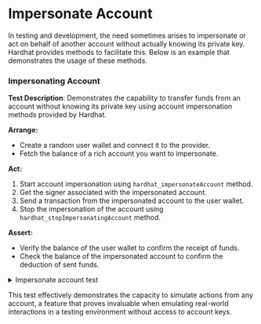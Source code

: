 # Impersonate Account

In testing and development, the need sometimes arises to impersonate or act on behalf of another account without
actually knowing its private key. Hardhat provides methods to facilitate this. Below is an example that demonstrates the
usage of these methods.

### **Impersonating Account**

**Test Description**: Demonstrates the capability to transfer funds from an account without knowing its private key
using account impersonation methods provided by Hardhat.

**Arrange:**

- Create a random user wallet and connect it to the provider.
- Fetch the balance of a rich account you want to impersonate.

**Act:**

1. Start account impersonation using `hardhat_impersonateAccount` method.
2. Get the signer associated with the impersonated account.
3. Send a transaction from the impersonated account to the user wallet.
4. Stop the impersonation of the account using `hardhat_stopImpersonatingAccount` method.

**Assert:**

- Verify the balance of the user wallet to confirm the receipt of funds.
- Check the balance of the impersonated account to confirm the deduction of sent funds.

<details>

<summary>Impersonate account test</summary>

```typescript
describe('hardhat_impersonateAccount & hardhat_stopImpersonatingAccount', function () {
  it('Should allow transfers of funds without knowing the Private Key', async function () {
    // Arrange
    const userWallet = Wallet.createRandom().connect(provider);
    const beforeBalance = await provider.getBalance(RichAccounts[0].Account);

    // Act
    // Begin account impersonation
    await provider.send('hardhat_impersonateAccount', [RichAccounts[0].Account]);

    const signer = await ethers.getSigner(RichAccounts[0].Account);
    const tx = {
      to: userWallet.address,
      value: ethers.utils.parseEther('0.42'),
    };

    // Send a transaction from the impersonated account
    const receiptTx = await signer.sendTransaction(tx);
    await receiptTx.wait();

    // Stop impersonating the account
    await provider.send('hardhat_stopImpersonatingAccount', [RichAccounts[0].Account]);

    // Assert
    // Check that the balances have been updated accordingly
    expect(await userWallet.getBalance()).to.equal(ethers.utils.parseEther('0.42'));
    expect(await provider.getBalance(RichAccounts[0].Account)).to.equal(beforeBalance.sub(0.42));
  });
});
```

</details>

This test effectively demonstrates the capacity to simulate actions from any account, a feature that proves invaluable
when emulating real-world interactions in a testing environment without access to account keys.
